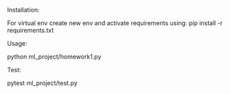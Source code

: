 Installation:

For virtual env create new env and activate requirements using:
pip install -r requirements.txt


Usage:

python ml_project/homework1.py

Test:

pytest ml_project/test.py
